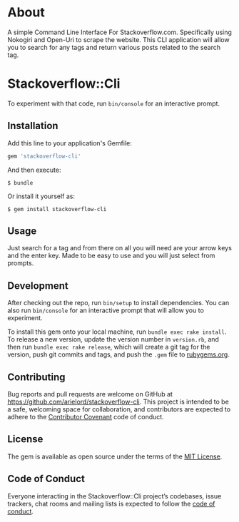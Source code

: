 # About

A simple Command Line Interface For Stackoverflow.com. Specifically using Nokogiri and Open-Uri to scrape the website. This CLI application will allow you to search for any tags and return various posts related to the search tag.

# Stackoverflow::Cli

 To experiment with that code, run `bin/console` for an interactive prompt.


## Installation

Add this line to your application's Gemfile:

```ruby
gem 'stackoverflow-cli'
```

And then execute:

    $ bundle

Or install it yourself as:

    $ gem install stackoverflow-cli

## Usage

Just search for a tag and from there on all you will need are your arrow keys and the enter key. Made to be easy to use and you will just select from prompts.

## Development

After checking out the repo, run `bin/setup` to install dependencies. You can also run `bin/console` for an interactive prompt that will allow you to experiment.

To install this gem onto your local machine, run `bundle exec rake install`. To release a new version, update the version number in `version.rb`, and then run `bundle exec rake release`, which will create a git tag for the version, push git commits and tags, and push the `.gem` file to [rubygems.org](https://rubygems.org).

## Contributing

Bug reports and pull requests are welcome on GitHub at https://github.com/arielord/stackoverflow-cli. This project is intended to be a safe, welcoming space for collaboration, and contributors are expected to adhere to the [Contributor Covenant](http://contributor-covenant.org) code of conduct.

## License

The gem is available as open source under the terms of the [MIT License](https://opensource.org/licenses/MIT).

## Code of Conduct

Everyone interacting in the Stackoverflow::Cli project’s codebases, issue trackers, chat rooms and mailing lists is expected to follow the [code of conduct](https://github.com/arielord/stackoverflow-cli/blob/master/CODE_OF_CONDUCT.md).
